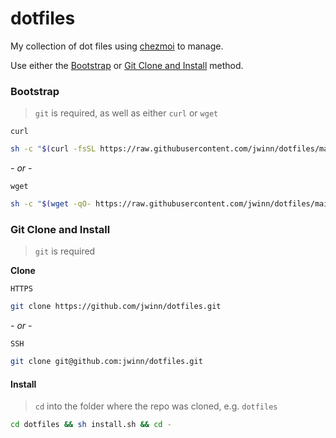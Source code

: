 # dotfiles

My collection of dot files using [chezmoi] to manage.

Use either the [Bootstrap](#bootstrap) or [Git Clone and Install](#git-clone-and-install) method.

### Bootstrap

> `git` is required, as well as either `curl` or `wget`

`curl`
```sh
sh -c "$(curl -fsSL https://raw.githubusercontent.com/jwinn/dotfiles/main/bootstrap.sh)"
```

*- or -*

`wget`
```sh
sh -c "$(wget -qO- https://raw.githubusercontent.com/jwinn/dotfiles/main/bootstrap.sh)"
```

### Git Clone and Install

> `git` is required

**Clone**

`HTTPS`
```sh
git clone https://github.com/jwinn/dotfiles.git
```

*- or -*

`SSH`
```sh
git clone git@github.com:jwinn/dotfiles.git
```

#### Install

> `cd` into the folder where the repo was cloned, e.g. `dotfiles`

```sh
cd dotfiles && sh install.sh && cd -
```

[chezmoi]: https://chezmoi.com
